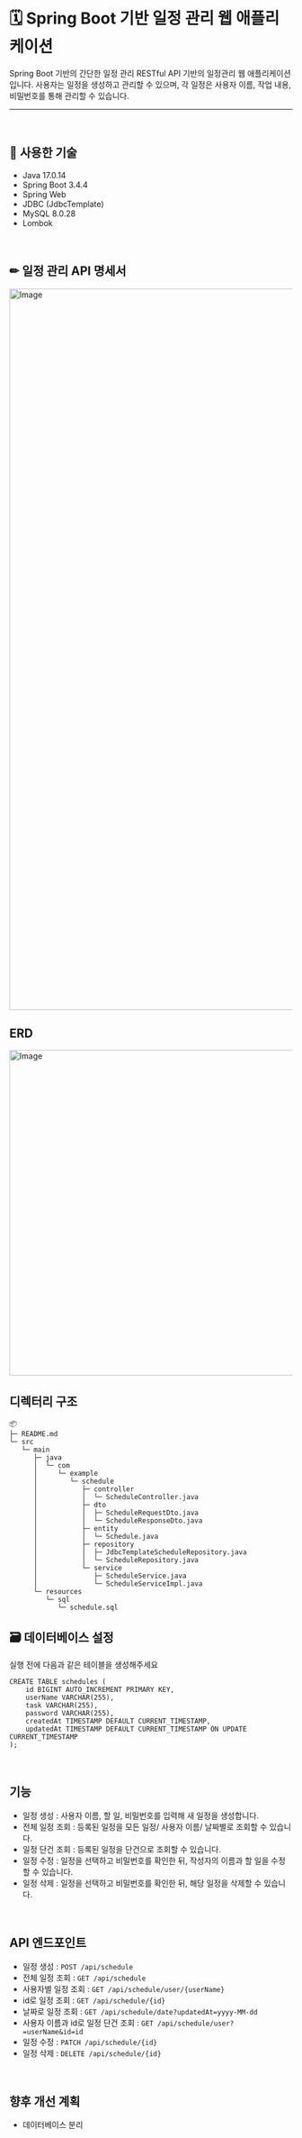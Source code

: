 # 🗓 Spring Boot 기반 일정 관리 웹 애플리케이션

Spring Boot 기반의 간단한 일정 관리 RESTful API 기반의 일정관리 웹 애플리케이션입니다. 사용자는 일정을 생성하고 관리할 수 있으며, 각 일정은 사용자 이름, 작업 내용, 비밀번호를 통해 관리할 수 있습니다.

---

<br>

## 🔧 사용한 기술

- Java 17.0.14  
- Spring Boot 3.4.4  
- Spring Web  
- JDBC (JdbcTemplate)  
- MySQL 8.0.28 
- Lombok  

<br>

## ✏ 일정 관리 API 명세서 

<img width="1281" alt="Image" src="https://github.com/user-attachments/assets/b27d0c26-70b4-43dc-afb6-858a4c7ac8d7" />

<br>

## ERD

<img width="578" alt="Image" src="https://github.com/user-attachments/assets/5bca6043-8ac7-42e7-a4f3-c7b15249f3c8" />

<br>

## 디렉터리 구조
```
📦 
├─ README.md
└─ src
   └─ main
      ├─ java
      │  └─ com
      │     └─ example
      │        └─ schedule
      │           ├─ controller
      │           │  └─ ScheduleController.java
      │           ├─ dto
      │           │  ├─ ScheduleRequestDto.java
      │           │  └─ ScheduleResponseDto.java
      │           ├─ entity
      │           │  └─ Schedule.java
      │           ├─ repository
      │           │  ├─ JdbcTemplateScheduleRepository.java
      │           │  └─ ScheduleRepository.java
      │           └─ service
      │              ├─ ScheduleService.java
      │              └─ ScheduleServiceImpl.java
      └─ resources
         └─ sql
            └─ schedule.sql

```


## 🗃 데이터베이스 설정
실행 전에 다음과 같은 테이블을 생성해주세요

```
CREATE TABLE schedules (
    id BIGINT AUTO_INCREMENT PRIMARY KEY,
    userName VARCHAR(255),
    task VARCHAR(255),
    password VARCHAR(255),
    createdAt TIMESTAMP DEFAULT CURRENT_TIMESTAMP,
    updatedAt TIMESTAMP DEFAULT CURRENT_TIMESTAMP ON UPDATE CURRENT_TIMESTAMP
);
```
<br>

## 기능
- 일정 생성 : 사용자 이름, 할 일, 비밀번호를 입력해 새 일정을 생성합니다.
- 전체 일정 조회 : 등록된 일정을 모든 일정/ 사용자 이름/ 날짜별로 조회할 수 있습니다.
- 일정 단건 조회 : 등록된 일정을 단건으로 조회할 수 있습니다.
- 일정 수정 : 일정을 선택하고 비밀번호를 확인한 뒤, 작성자의 이름과 할 일을 수정할 수 있습니다.
- 일정 삭제 : 일정을 선택하고 비밀번호를 확인한 뒤, 해당 일정을 삭제할 수 있습니다.

<br>

## API 엔드포인트
- 일정 생성 :  `POST /api/schedule`
- 전체 일정 조회 : `GET /api/schedule`
- 사용자별 일정 조회 : `GET /api/schedule/user/{userName}`
- id로 일정 조회 : `GET /api/schedule/{id}`
- 날짜로 일정 조회 : `GET /api/schedule/date?updatedAt=yyyy-MM-dd`
- 사용자 이름과 id로 일정 단건 조회 : `GET /api/schedule/user?=userName&id=id`
- 일정 수정 : `PATCH /api/schedule/{id}`
- 일정 삭제 : `DELETE /api/schedule/{id}`

<br>

## 향후 개선 계획
- 데이터베이스 분리  
  
